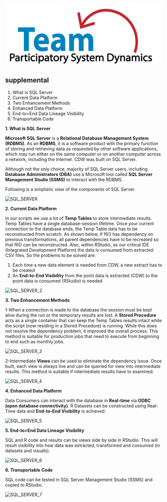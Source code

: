 <img src = "https://github.com/lzim/teampsd/blob/teampsd_style/teampsd_logo/team_psd_logo_sm.png"
     height = "200" width = "600"> 

## supplemental

 1. What is SQL Server
 2. Current Data Platform
 3. Two Enhancement Methods
 4. Enhanced Data Platform
 5. End-to=End Data Lineage Visibility
 6. Transportable Code

**1. What is SQL Server**  

**Microsoft SQL Server** is a **Relational Database Management System (RDBMS)**. As an **RDBMS**, it is a software product with the primary function of storing and retrieving data as requested by other software applications, which may run either on the same computer or on another computer across a network, including the Internet. CDW was built on SQL Server. 

Although not the only choice, majority of SQL Server users, including **Database Administrators (DBA)** use a Microsoft tool called **SQL Server Management Studio (SSMS)** to interact with the RDBMS. 

Following is a simplistic view of the components of SQL Server. 

![SQL_SERVER](https://user-images.githubusercontent.com/39805164/82942471-d9491e00-9f4c-11ea-8c9c-df1f8bd3a7f6.jpg)

**2. Current Data Platform** 

In our scripts we use a lot of **Temp Tables** to store intermediate results. Temp Tables have a single database-session lifetime. Once your current connection to the database ends, the Temp Table data has to be reconstructed from scratch. As shown below, if f6() has dependency on previous transformations, all parent dependencies have to be recreated so that f6() can be reconstructed. Also, within RStudio, as our critical IDE (Integrated Development Platform) the data is consumed from extracted CSV files. So the problems to be solved are:

 1. Each time a new data element is needed from CDW, a new extract has to be created
 2. An **End-to-End Visibility** from the point data is extracted (CDW) to the point data is consumed (RStudio) is needed   

![SQL_SERVER_2](https://user-images.githubusercontent.com/39805164/82942472-d9e1b480-9f4c-11ea-87bc-374236dc02ff.jpg)

**3. Two Enhancement Methods**  

1-When a connection is made to the database the session must be kept alive during the run or the temporary results are lost. A **Stored Procedure** acts as a single container that can keep the Temp Tables results intact while the script (now residing in a Stored Procedure) is running. While this does not resolve the dependency problem, it improved the overall process. This method is suitable for production jobs that need to execute from beginning to end such as monthly jobs.

![SQL_SERVER_3](https://user-images.githubusercontent.com/39805164/82942475-da7a4b00-9f4c-11ea-8c71-f52acb93be4b.jpg)

2-Intermediate **Views** can be used to eliminate the dependency issue. Once built, each view is always live and can be queried for view into intermediate results. This method is suitable if intermediate results have to examined.

![SQL_SERVER_4](https://user-images.githubusercontent.com/39805164/82942476-da7a4b00-9f4c-11ea-9f7c-db0532a5e501.jpg)

**4. Enhanced Data Platform** 

Data Consumers can interact with the database in **Real-time** via **ODBC (open database connectivity)**. R Datasets can be constructed using Real-Time data and **End-to-End Visibility** is achieved.

![SQL_SERVER_5](https://user-images.githubusercontent.com/39805164/82942456-d5b59700-9f4c-11ea-9c99-0f6d537549c3.jpg)
 
 **5. End-to=End Data Lineage Visibility** 

SQL and R code and results can be views side by side in RStudio. This will result visibility into how data was extracted, transformed and consumed (in datasets and visuals).

![SQL_SERVER_6](https://user-images.githubusercontent.com/39805164/82942459-d64e2d80-9f4c-11ea-8ebc-422ca5100d8d.jpg)

**6. Transportable Code** 

SQL code can be tested in SQL Server Management Studio (SSMS) and copied to RStudio.

![SQL_SERVER_7](https://user-images.githubusercontent.com/39805164/82942464-d817f100-9f4c-11ea-9600-ef2b25205a71.jpg)
